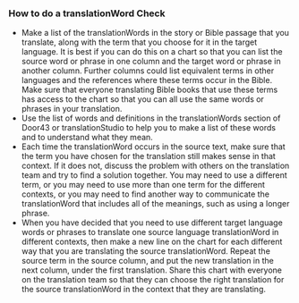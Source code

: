 
### How to do a translationWord Check

* Make a list of the translationWords in the story or Bible passage that you translate, along with the term that you choose for it in the target language. It is best if you can do this on a chart so that you can list the source word or phrase in one column and the target word or phrase in another column. Further columns could list equivalent terms in other languages and the references where these terms occur in the Bible. Make sure that everyone translating Bible books that use these terms has access to the chart so that you can all use the same words or phrases in your translation.
* Use the list of words and definitions in the translationWords section of Door43 or translationStudio to help you to make a list of these words and to understand what they mean.
* Each time the translationWord occurs in the source text, make sure that the term you have chosen for the translation still makes sense in that context. If it does not, discuss the problem with others on the translation team and try to find a solution together. You may need to use a different term, or you may need to use more than one term for the different contexts, or you may need to find another way to communicate the translationWord that includes all of the meanings, such as using a longer phrase.
* When you have decided that you need to use different target language words or phrases to translate one source language translationWord in different contexts, then make a new line on the chart for each different way that you are translating the source translationWord. Repeat the source term in the source column, and put the new translation in the next column, under the first translation. Share this chart with everyone on the translation team so that they can choose the right translation for the source translationWord in the context that they are translating.

